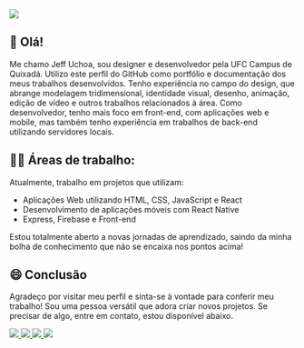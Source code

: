 <img src="https://github.com/JeffUchoa/JeffUchoa/blob/main/back2.gif" />

  ## 👋 Olá!
Me chamo Jeff Uchoa, sou designer e desenvolvedor pela UFC Campus de Quixadá. Utilizo este perfil do GitHub como portfólio e documentação dos meus trabalhos desenvolvidos. Tenho experiência no campo do design, que abrange modelagem tridimensional, identidade visual, desenho, animação, edição de vídeo e outros trabalhos relacionados à área. Como desenvolvedor, tenho mais foco em front-end, com aplicações web e mobile, mas também tenho experiência em trabalhos de back-end utilizando servidores locais.


## 👷‍♂️ Áreas de trabalho:
Atualmente, trabalho em projetos que utilizam:
* Aplicações Web utilizando HTML, CSS, JavaScript e React
* Desenvolvimento de aplicações móveis com React Native
* Express, Firebase e Front-end
  
Estou totalmente aberto a novas jornadas de aprendizado, saindo da minha bolha de conhecimento que não se encaixa nos pontos acima!

## 😄 Conclusão
Agradeço por visitar meu perfil e sinta-se à vontade para conferir meu trabalho! Sou uma pessoa versátil que adora criar novos projetos. Se precisar de algo, entre em contato, estou disponível abaixo.

<a href="https://www.behance.net/jeffuchoa_" target="_blank">
  <img src="https://img.shields.io/badge/Behance-0054F7?style=for-the-badge&logo=behance&logoColor=white" />
</a>
<a href="https://www.youtube.com/channel/UCSEW4k4BcL1TTWmCqF0mjNA" target="_blank">
  <img src="https://img.shields.io/badge/YouTube-FF0000?style=for-the-badge&logo=youtube&logoColor=white" />
</a>
<a href="https://wa.me/558899460023" target="_blank">
  <img src="https://img.shields.io/badge/WhatsApp-25D366?style=for-the-badge&logo=whatsapp&logoColor=white" />
</a>
<a href="https://t.me/+5588999460023" target="_blank">
  <img src="https://img.shields.io/badge/Telegram-2CA5E0?style=for-the-badge&logo=telegram&logoColor=white" />
</a>


<!---
GooglyEy3s/GooglyEy3s is a ✨ special ✨ repository because its `README.md` (this file) appears on your GitHub profile.
You can click the Preview link to take a look at your changes.
--->

